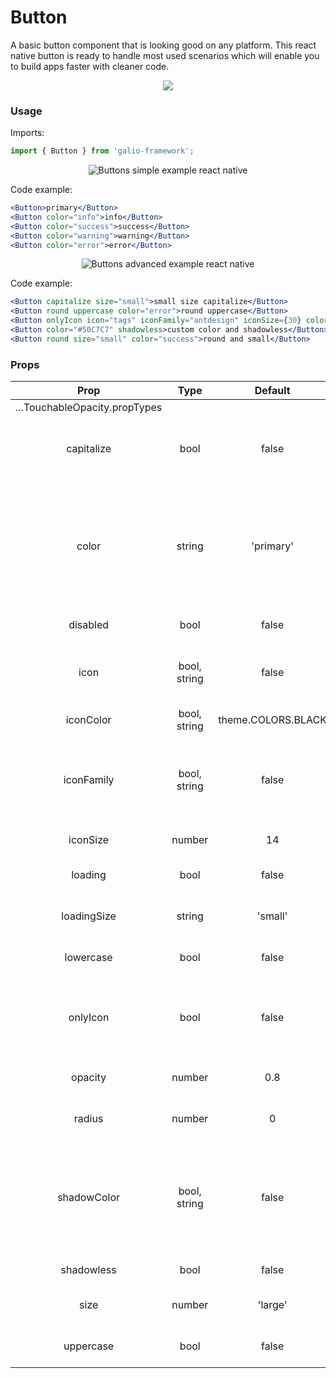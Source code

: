 # Button

A basic button component that is looking good on any platform. This react native button is ready to handle most used scenarios which will enable you to build apps faster with cleaner code.

<p align="center">
 <img src="https://i.imgur.com/JjkraTc.png" />
</p>

### Usage
Imports:
```js
import { Button } from 'galio-framework';
```

<p align="center">
  <img src="https://raw.githubusercontent.com/galio-org/docs/master/assets/buttons_simple.png" alt="Buttons simple example react native"/>
</p>

Code example:
```jsx
<Button>primary</Button>
<Button color="info">info</Button>
<Button color="success">success</Button>
<Button color="warning">warning</Button>
<Button color="error">error</Button>
```
<p align="center">
  <img src="https://raw.githubusercontent.com/galio-org/docs/master/assets/buttons_advanced.png" alt="Buttons advanced example react native" />
</p>

Code example:
```jsx
<Button capitalize size="small">small size capitalize</Button>
<Button round uppercase color="error">round uppercase</Button>
<Button onlyIcon icon="tags" iconFamily="antdesign" iconSize={30} color="warning" iconColor="#fff" style={{ width: 40, height: 40 }}>warning</Button>
<Button color="#50C7C7" shadowless>custom color and shadowless</Button>
<Button round size="small" color="success">round and small</Button>
```

### Props

|              Prop             |     Type     |       Default      |                                              Description                                             |
|:-----------------------------:|:------------:|:------------------:|:----------------------------------------------------------------------------------------------------:|
| ...TouchableOpacity.propTypes |              |                    |                                                                                                      |
| capitalize                    |     bool     |        false       | Transforms the first character in a capital letter                                                   |
| color                         |    string    |      'primary'     |  your options are: 'primary', 'theme', 'error', 'warning', 'succes', 'transparent' or your own color |
| disabled                      |     bool     |        false       |                                          Disables the button                                         |
| icon                          | bool, string |        false       |                             pick whatever icon you want from Expo's icons                            |
| iconColor                     | bool, string | theme.COLORS.BLACK | sets the icon's color                                                                                |
| iconFamily                    | bool, string |        false       | pick whatever icon family suits the icon you chose from Expo's icons                                 |
| iconSize                      |    number    |         14         |                                         sets the icon's size                                         |
| loading                       |     bool     |        false       |                         Uses the <ActivityIndicator /> for the loading effect                        |
| loadingSize                   |    string    |       'small'      |                                  your options are: 'small', 'large'                                  |
| lowercase                     |     bool     |        false       | makes all letters lowercase                                                                          |
| onlyIcon                      |     bool     |        false       | adds specific styling for using only an icon in your button                                          |
| opacity                       |    number    |         0.8        | changes the button's opacity                                                                         |
| radius                        |    number    |          0         | changes the button's radius                                                                          |
| shadowColor                   | bool, string |        false       | the default shadowColor is based on the button's color but you can also write a specific shadowColor |
| shadowless                    |     bool     |        false       | removes shadow                                                                                       |
| size                          |    number    |       'large'      | your options are: 'large', 'small'                                                                   |
| uppercase                     |     bool     |        false       | makes all letters uppercase                                                                          |
